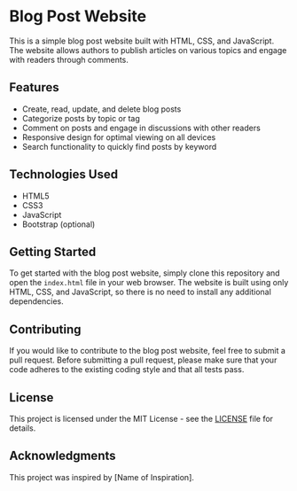 # Blog Post Website

This is a simple blog post website built with HTML, CSS, and JavaScript. The website allows authors to publish articles on various topics and engage with readers through comments.

## Features

- Create, read, update, and delete blog posts
- Categorize posts by topic or tag
- Comment on posts and engage in discussions with other readers
- Responsive design for optimal viewing on all devices
- Search functionality to quickly find posts by keyword

## Technologies Used

- HTML5
- CSS3
- JavaScript
- Bootstrap (optional)

## Getting Started

To get started with the blog post website, simply clone this repository and open the `index.html` file in your web browser. The website is built using only HTML, CSS, and JavaScript, so there is no need to install any additional dependencies.

## Contributing

If you would like to contribute to the blog post website, feel free to submit a pull request. Before submitting a pull request, please make sure that your code adheres to the existing coding style and that all tests pass.

## License

This project is licensed under the MIT License - see the [LICENSE](LICENSE) file for details.

## Acknowledgments

This project was inspired by [Name of Inspiration].
